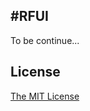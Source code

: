 #RFUI
---------
To be continue...



## License
[The MIT License](http://www.opensource.org/licenses/mit-license.php)